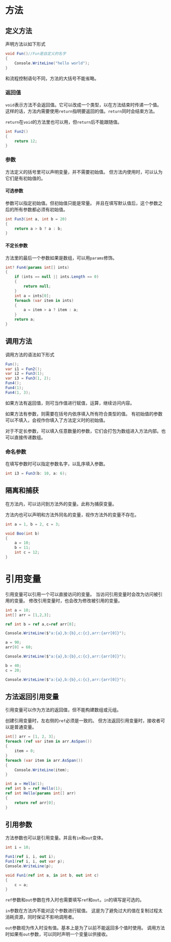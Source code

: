 ﻿# 方法
## 定义方法

声明方法以如下形式

```csharp
void Fun()//Fun是自定义的名字
{
	Console.WriteLine("hello world");
}
```

和流程控制语句不同，方法的大括号不能省略。

### 返回值

`void`表示方法不会返回值。它可以改成一个类型，以在方法结束时传递一个值。
这样的话，方法内需要使用`return`指明要返回的值。`return`同时会结束方法。

`return`在`void`的方法里也可以用，但`return`后不能跟随值。

```csharp
int Fun2()
{
	return 12;
}
```

### 参数

方法定义的括号里可以声明变量，并不需要初始值。
但方法内使用时，可以认为它们是有初始值的。

#### 可选参数

参数可以指定初始值。但初始值只能是常量。
并且在填写默认值后，这个参数之后的所有参数都必须有初始值。

```csharp
int Fun3(int a, int b = 20)
{
	return a > b ? a : b;
}
```

#### 不定长参数

方法里的最后一个参数如果是数组，可以用`params`修饰。

```csharp
int? Fun4(params int[] ints)
{
	if (ints == null || ints.Length == 0)
	{
		return null;
	}
	int a = ints[0];
	foreach (var item in ints)
	{
		a = item > a ? item : a;
	}
	return a;
}
```

## 调用方法

调用方法的语法如下形式

```csharp
Fun();
var i1 = Fun2();
var i2 = Fun3(1);
var i3 = Fun3(1, 2);
Fun4();
Fun4(1);
Fun4(1, 3);
```

如果方法有返回值，则可当作值进行赋值，运算，继续访问内容。

如果方法有参数，则需要在括号内依序填入所有符合类型的值。
有初始值的参数可以不填入，会视作你填入了方法定义时的初始值。

对于不定长参数，可以填入任意数量的参数，它们会打包为数组进入方法内部。也可以直接传递数组。

### 命名参数

在填写参数时可以指定参数名字，以乱序填入参数。

```csharp
int i3 = Fun3(b: 10, a: 6);
```

## 隔离和捕获

在方法内，可以访问到方法外的变量。此称为捕获变量。

方法内也可以声明和方法外同名的变量，视作方法外的变量不存在。

```csharp
int a = 1, b = 2, c = 3;

void Boo(int b)
{
	a = 10;
	b = 11;
	int c = 12;
}
```

# 引用变量

引用变量可以引用一个可以直接访问的变量。
当访问引用变量时会改为访问被引用的变量。
修改引用变量时，也会改为修改被引用的变量。

```csharp
int a = 10;
int[] arr = [1,2,3];

ref int b = ref a,c=ref arr[0];

Console.WriteLine($"a:{a},b:{b},c:{c},arr:{arr[0]}"); 

a = 90;
arr[0] = 60;

Console.WriteLine($"a:{a},b:{b},c:{c},arr:{arr[0]}");

b = 40;
c = 20;

Console.WriteLine($"a:{a},b:{b},c:{c},arr:{arr[0]}");
```

## 方法返回引用变量

引用变量可以作为方法的返回值，但不能构建数组或元组。

创建引用变量时，左右侧的`ref`必须是一致的。
但方法返回引用变量时，接收者可以是普通变量。

```csharp
int[] arr = [1, 2, 3];
foreach (ref var item in arr.AsSpan())
{
	item = 0;
}
foreach (var item in arr.AsSpan())
{
	Console.WriteLine(item);
}

int a = Hello(1);
ref int b = ref Hello(1);
ref int Hello(params int[] arr)
{
	return ref arr[0];
}
```

## 引用参数

方法参数也可以是引用变量。并且有`in`和`out`变体。

```csharp
int i = 10;

Fun1(ref i, i, out i);
Fun1(ref i, i, out var p);
Console.WriteLine(p);

void Fun1(ref int a, in int b, out int c)
{
	c = a;
}
```

`ref`参数和`out`参数在传入时也需要填写`ref`和`out`。`in`的填写是可选的。

`in`参数在方法内不能对这个参数进行赋值。
这是为了避免过大的值在复制过程太消耗资源，同时保证不影响调用者。

`out`参数视为传入时没有值。基本上是为了以前不能返回多个值时使用。
调用方法时如果有`out`参数，可以同时声明一个变量以供接收。

